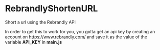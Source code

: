 # RebrandlyShortenURL
Short a url using the Rebrandly API

In order to get this to work for you, you gotta get an api key by creating an account on https://www.rebrandly.com/ and save it as the value of the variable **API_KEY** in **main.js** 

